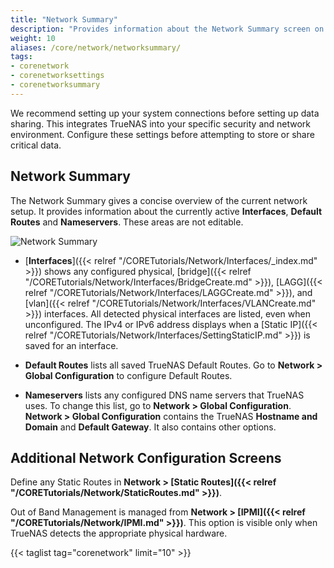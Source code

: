 ```yaml
---
title: "Network Summary"
description: "Provides information about the Network Summary screen on TrueNAS CORE."
weight: 10
aliases: /core/network/networksummary/
tags:
- corenetwork
- corenetworksettings
- corenetworksummary
---
```


We recommend setting up your system connections before setting up data sharing.
This integrates TrueNAS into your specific security and network environment. Configure these settings before attempting to store or share critical data.

## Network Summary

The Network Summary gives a concise overview of the current network setup.
It provides information about the currently active **Interfaces**, **Default Routes** and **Nameservers**.
These areas are not editable.

![**Network Summary**](/images/CORE/12.0/NetworkSummary.png "Network Summary")

* [**Interfaces**]({{< relref "/CORETutorials/Network/Interfaces/_index.md" >}}) shows any configured physical, [bridge]({{< relref "/CORETutorials/Network/Interfaces/BridgeCreate.md" >}}), [LAGG]({{< relref "/CORETutorials/Network/Interfaces/LAGGCreate.md" >}}), and [vlan]({{< relref "/CORETutorials/Network/Interfaces/VLANCreate.md" >}}) interfaces.
  All detected physical interfaces are listed, even when unconfigured.
  The IPv4 or IPv6 address displays when a [Static IP]({{< relref "/CORETutorials/Network/Interfaces/SettingStaticIP.md" >}}) is saved for an interface.

* **Default Routes** lists all saved TrueNAS Default Routes.
  Go to **Network > Global Configuration** to configure Default Routes.

* **Nameservers** lists any configured DNS name servers that TrueNAS uses. To change this list, go to **Network > Global Configuration**. **Network > Global Configuration** contains the TrueNAS **Hostname and Domain** and **Default Gateway**. It also contains other options.

## Additional Network Configuration Screens

Define any Static Routes in **Network > [Static Routes]({{< relref "/CORETutorials/Network/StaticRoutes.md" >}})**.

Out of Band Management is managed from **Network > [IPMI]({{< relref "/CORETutorials/Network/IPMI.md" >}})**. This option is visible only when TrueNAS detects the appropriate physical hardware.

{{< taglist tag="corenetwork" limit="10" >}}
